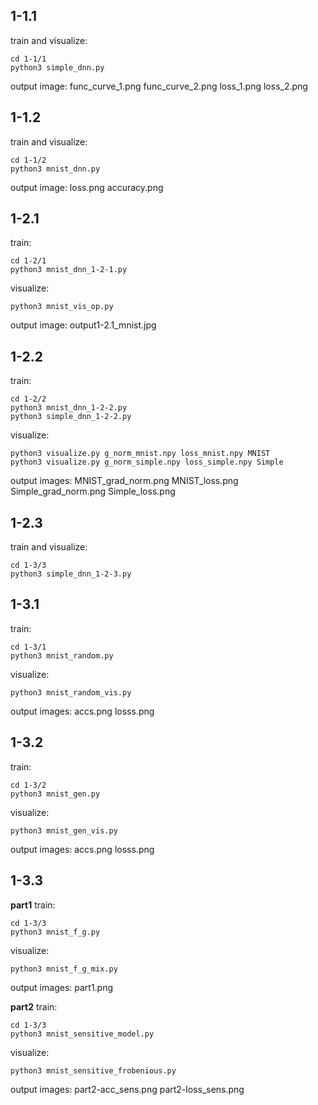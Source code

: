 ## 1-1.1
train and visualize:
```
cd 1-1/1
python3 simple_dnn.py
```
output image: func_curve_1.png func_curve_2.png loss_1.png loss_2.png

## 1-1.2
train and visualize:
```
cd 1-1/2
python3 mnist_dnn.py
```
output image: loss.png accuracy.png

## 1-2.1
train:
```
cd 1-2/1
python3 mnist_dnn_1-2-1.py
```
visualize:
```
python3 mnist_vis_op.py
```
output image: output1-2.1_mnist.jpg

## 1-2.2
train:
```
cd 1-2/2
python3 mnist_dnn_1-2-2.py
python3 simple_dnn_1-2-2.py
```
visualize:
```
python3 visualize.py g_norm_mnist.npy loss_mnist.npy MNIST
python3 visualize.py g_norm_simple.npy loss_simple.npy Simple
```
output images: MNIST_grad_norm.png MNIST_loss.png Simple_grad_norm.png Simple_loss.png

## 1-2.3
train and visualize:
```
cd 1-3/3
python3 simple_dnn_1-2-3.py
```

## 1-3.1
train:
```
cd 1-3/1
python3 mnist_random.py
```
visualize:
```
python3 mnist_random_vis.py
```
output images: accs.png losss.png

## 1-3.2
train:
```
cd 1-3/2
python3 mnist_gen.py
```
visualize:
```
python3 mnist_gen_vis.py
```
output images: accs.png losss.png

## 1-3.3
**part1**
train:
```
cd 1-3/3
python3 mnist_f_g.py
```
visualize:
```
python3 mnist_f_g_mix.py
```
output images: part1.png

**part2**
train:
```
cd 1-3/3
python3 mnist_sensitive_model.py
```
visualize:
```
python3 mnist_sensitive_frobenious.py
```
output images: part2-acc_sens.png part2-loss_sens.png